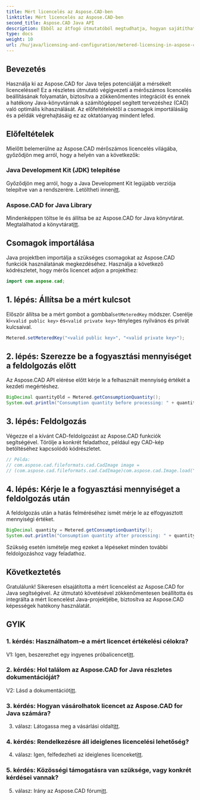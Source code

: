 ```yaml
---
title: Mért licencelés az Aspose.CAD-ben
linktitle: Mért licencelés az Aspose.CAD-ben
second_title: Aspose.CAD Java API
description: Ebből az átfogó útmutatóból megtudhatja, hogyan sajátíthatja el a mérőszámos licencelést az Aspose.CAD for Java programban. Optimalizálja CAD-feldolgozását a hatékonyság és a költséghatékonyság érdekében.
type: docs
weight: 10
url: /hu/java/licensing-and-configuration/metered-licensing-in-aspose-cad/
---
```

## Bevezetés

Használja ki az Aspose.CAD for Java teljes potenciálját a mérsékelt licenceléssel! Ez a részletes útmutató végigvezeti a mérőszámos licencelés beállításának folyamatán, biztosítva a zökkenőmentes integrációt és ennek a hatékony Java-könyvtárnak a számítógéppel segített tervezéshez (CAD) való optimális kihasználását. Az előfeltételektől a csomagok importálásáig és a példák végrehajtásáig ez az oktatóanyag mindent lefed.

## Előfeltételek

Mielőtt belemerülne az Aspose.CAD mérőszámos licencelés világába, győződjön meg arról, hogy a helyén van a következők:

### Java Development Kit (JDK) telepítése

 Győződjön meg arról, hogy a Java Development Kit legújabb verziója telepítve van a rendszerére. Letöltheti innen[itt](https://www.oracle.com/java/technologies/javase-downloads.html).

### Aspose.CAD for Java Library

 Mindenképpen töltse le és állítsa be az Aspose.CAD for Java könyvtárat. Megtalálhatod a könyvtárat[itt](https://releases.aspose.com/cad/java/).

## Csomagok importálása

Java projektben importálja a szükséges csomagokat az Aspose.CAD funkciók használatának megkezdéséhez. Használja a következő kódrészletet, hogy mérős licencet adjon a projekthez:

```java
import com.aspose.cad;
```

## 1. lépés: Állítsa be a mért kulcsot

 Először állítsa be a mért gombot a gombbal`setMeteredKey` módszer. Cserélje ki`<valid public key>` és`<valid private key>` tényleges nyilvános és privát kulcsaival.

```java
Metered.setMeteredKey("<valid public key>", "<valid private key>");
```

## 2. lépés: Szerezze be a fogyasztási mennyiséget a feldolgozás előtt

Az Aspose.CAD API elérése előtt kérje le a felhasznált mennyiség értékét a kezdeti megértéshez.

```java
BigDecimal quantityOld = Metered.getConsumptionQuantity();
System.out.println("Consumption quantity before processing: " + quantityOld);
```

## 3. lépés: Feldolgozás

Végezze el a kívánt CAD-feldolgozást az Aspose.CAD funkciók segítségével. Törölje a konkrét feladathoz, például egy CAD-kép betöltéséhez kapcsolódó kódrészletet.

```java
// Példa:
// com.aspose.cad.fileformats.cad.CadImage image =
// (com.aspose.cad.fileformats.cad.CadImage)com.aspose.cad.Image.load("BlockRefDgn.dwg");
```

## 4. lépés: Kérje le a fogyasztási mennyiséget a feldolgozás után

A feldolgozás után a hatás felméréséhez ismét mérje le az elfogyasztott mennyiségi értéket.

```java
BigDecimal quantity = Metered.getConsumptionQuantity();
System.out.println("Consumption quantity after processing: " + quantity);
```

Szükség esetén ismételje meg ezeket a lépéseket minden további feldolgozáshoz vagy feladathoz.

## Következtetés

Gratulálunk! Sikeresen elsajátította a mért licencelést az Aspose.CAD for Java segítségével. Az útmutató követésével zökkenőmentesen beállította és integrálta a mért licencelést Java-projektjébe, biztosítva az Aspose.CAD képességek hatékony használatát.

## GYIK

### 1. kérdés: Használhatom-e a mért licencet értékelési célokra?

 V1: Igen, beszerezhet egy ingyenes próbalicencet[itt](https://releases.aspose.com/).

### 2. kérdés: Hol találom az Aspose.CAD for Java részletes dokumentációját?

 V2: Lásd a dokumentációt[itt](https://reference.aspose.com/cad/java/).

### 3. kérdés: Hogyan vásárolhatok licencet az Aspose.CAD for Java számára?

 3. válasz: Látogassa meg a vásárlási oldalt[itt](https://purchase.aspose.com/buy).

### 4. kérdés: Rendelkezésre áll ideiglenes licencelési lehetőség?

 4. válasz: Igen, felfedezheti az ideiglenes licenceket[itt](https://purchase.aspose.com/temporary-license/).

### 5. kérdés: Közösségi támogatásra van szüksége, vagy konkrét kérdései vannak?

 5. válasz: Irány az Aspose.CAD fórum[itt](https://forum.aspose.com/c/cad/19).